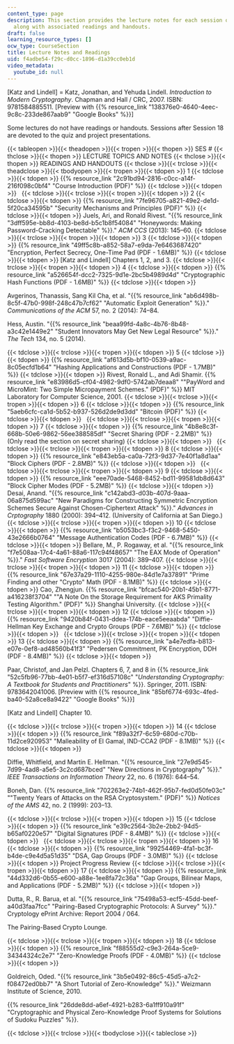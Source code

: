 ```yaml
---
content_type: page
description: This section provides the lecture notes for each session of the course
  along with associated readings and handouts.
draft: false
learning_resource_types: []
ocw_type: CourseSection
title: Lecture Notes and Readings
uid: f4adbe54-f29c-d0cc-1896-d1a39cc0eb1d
video_metadata:
  youtube_id: null
---
```

\[Katz and Lindell\] = Katz, Jonathan, and Yehuda Lindell. *Introduction to Modern Cryptography*. Chapman and Hall / CRC, 2007. ISBN: 9781584885511. \[Preview with {{% resource_link "138376e0-4640-4eec-9c8c-233de867aab9" "Google Books" %}}\]

Some lectures do not have readings or handouts. Sessions after Session 18 are devoted to the quiz and project presentations.

{{< tableopen >}}{{< theadopen >}}{{< tropen >}}{{< thopen >}}
SES #
{{< thclose >}}{{< thopen >}}
LECTURE TOPICS AND NOTES
{{< thclose >}}{{< thopen >}}
READINGS AND HANDOUTS
{{< thclose >}}{{< trclose >}}{{< theadclose >}}{{< tbodyopen >}}{{< tropen >}}{{< tdopen >}}
1
{{< tdclose >}}{{< tdopen >}}
{{% resource_link "2c91bd94-2816-c0cc-a14f-216f098c0bf4" "Course Introduction (PDF)" %}}
{{< tdclose >}}{{< tdopen >}}
 
{{< tdclose >}}{{< trclose >}}{{< tropen >}}{{< tdopen >}}
2
{{< tdclose >}}{{< tdopen >}}
{{% resource_link "7fe96705-a821-49e2-de1d-5f20ca34595b" "Security Mechanisms and Principles (PDF)" %}}
{{< tdclose >}}{{< tdopen >}}
Juels, Ari, and Ronald Rivest. "{{% resource_link "3dff595e-bb8d-4103-be8d-b5c1b8f54084" "Honeywords: Making Password-Cracking Detectable" %}}." *ACM CCS* (2013): 145–60.
{{< tdclose >}}{{< trclose >}}{{< tropen >}}{{< tdopen >}}
3
{{< tdclose >}}{{< tdopen >}}
{{% resource_link "49ff5c8b-a852-58a7-e9da-7e6463687420" "Encryption, Perfect Secrecy, One-Time Pad (PDF - 1.6MB)" %}}
{{< tdclose >}}{{< tdopen >}}
\[Katz and Lindell\] Chapters 1, 2, and 3.
{{< tdclose >}}{{< trclose >}}{{< tropen >}}{{< tdopen >}}
4
{{< tdclose >}}{{< tdopen >}}
{{% resource_link "a526654f-dcc2-7325-9d1e-2bc5b4989d4d" "Cryptographic Hash Functions (PDF - 1.6MB)" %}}
{{< tdclose >}}{{< tdopen >}}

Avgerinos, Thanassis, Sang Kil Cha, et al. "{{% resource_link "ab6d498b-8c5f-47b0-998f-248c47b7cf62" "Automatic Exploit Generation" %}}." *Communications of the ACM* 57, no. 2 (2014): 74–84.

Hess, Austin. "{{% resource_link "beaa99fd-4a8c-4b76-8b48-a3c42e1449e2" "Student Innovators May Get New Legal Resource" %}}." *The Tech* 134, no. 5 (2014).

{{< tdclose >}}{{< trclose >}}{{< tropen >}}{{< tdopen >}}
5
{{< tdclose >}}{{< tdopen >}}
{{% resource_link "af613d5b-bf10-0539-a9ac-8c05ecfd1b64" "Hashing Applications and Constructions (PDF - 1.7MB)" %}}
{{< tdclose >}}{{< tdopen >}}
Rivest, Ronald L., and Adi Shamir. {{% resource_link "e83986d5-cf04-4982-9df0-5742ab7deaa8" "\"PayWord and MicroMint: Two Simple Micropayment Schemes.\" (PDF)" %}} MIT Laboratory for Computer Science, 2001.
{{< tdclose >}}{{< trclose >}}{{< tropen >}}{{< tdopen >}}
6
{{< tdclose >}}{{< tdopen >}}
{{% resource_link "5aeb6cfc-ca1d-5b52-b937-526d2de9d3dd" "Bitcoin (PDF)" %}}
{{< tdclose >}}{{< tdopen >}}
 
{{< tdclose >}}{{< trclose >}}{{< tropen >}}{{< tdopen >}}
7
{{< tdclose >}}{{< tdopen >}}
{{% resource_link "4b8e8c3f-668b-50e6-9862-56ee388585df" "Secret Sharing (PDF - 2.2MB)" %}}     
(Only read the section on secret sharing)
{{< tdclose >}}{{< tdopen >}}
 
{{< tdclose >}}{{< trclose >}}{{< tropen >}}{{< tdopen >}}
8
{{< tdclose >}}{{< tdopen >}}
{{% resource_link "e843eb5a-ca0a-72f3-9d37-7e40f1a8d1aa" "Block Ciphers (PDF - 2.8MB)" %}}
{{< tdclose >}}{{< tdopen >}}
 
{{< tdclose >}}{{< trclose >}}{{< tropen >}}{{< tdopen >}}
9
{{< tdclose >}}{{< tdopen >}}
{{% resource_link "eee70ade-5468-8452-bd11-99581db8d643" "Block Cipher Modes (PDF - 5.2MB)" %}}
{{< tdclose >}}{{< tdopen >}}
Desai, Anand. "{{% resource_link "c142abd3-d03b-407d-9aaa-06a875d599ac" "New Paradigms for Constructing Symmetric Encryption Schemes Secure Against Chosen-Ciphertext Attack" %}}." *Advances in Crptography* 1880 (2000): 394–412. (University of California at San Diego.)
{{< tdclose >}}{{< trclose >}}{{< tropen >}}{{< tdopen >}}
10
{{< tdclose >}}{{< tdopen >}}
{{% resource_link "b5053bc3-f3c2-9468-5450-43e2666b0764" "Message Authentication Codes (PDF - 6.7MB)" %}}
{{< tdclose >}}{{< tdopen >}}
Bellare, M., P. Rogaway, et al. "{{% resource_link "f7e508aa-17c4-4a61-88a6-117c94f48657" "The EAX Mode of Operation" %}}." *Fast Software Encryption* 3017 (2004): 389–407.
{{< tdclose >}}{{< trclose >}}{{< tropen >}}{{< tdopen >}}
11
{{< tdclose >}}{{< tdopen >}}
{{% resource_link "67e37a29-1110-4255-980e-84d1e7a37891" "Prime Finding and other \"Crypto\" Math (PDF - 8.1MB)" %}}
{{< tdclose >}}{{< tdopen >}}
Cao, Zhengjun. {{% resource_link "bfcac540-20b1-45b1-8771-a416238f3704" "\"A Note On the Storage Requirement for AKS Primality Testing Algorithm.\" (PDF)" %}} Shanghai University.
{{< tdclose >}}{{< trclose >}}{{< tropen >}}{{< tdopen >}}
12
{{< tdclose >}}{{< tdopen >}}
{{% resource_link "9420b84f-0431-ddea-174b-eace5eeaabda" "Diffie-Hellman Key Exchange and Crypto Groups (PDF - 7.6MB)" %}}
{{< tdclose >}}{{< tdopen >}}
 
{{< tdclose >}}{{< trclose >}}{{< tropen >}}{{< tdopen >}}
13
{{< tdclose >}}{{< tdopen >}}
{{% resource_link "a4e7edfa-b813-e07e-0ef8-ad48560b41f3" "Pedersen Commitment, PK Encryption, DDH (PDF - 8.4MB)" %}}
{{< tdclose >}}{{< tdopen >}}

Paar, Christof, and Jan Pelzl. Chapters 6, 7, and 8 in {{% resource_link "52c5fb96-77bb-4e01-b5f7-ef316d57108c" "*Understanding Cryptography: A Textbook for Students and Practitioners*" %}}. Springer, 2011. ISBN: 9783642041006. \[Preview with {{% resource_link "85bf6774-693c-4fed-ba40-52a8ce8a9422" "Google Books" %}}\]

\[Katz and Lindell\] Chapter 10.

{{< tdclose >}}{{< trclose >}}{{< tropen >}}{{< tdopen >}}
14
{{< tdclose >}}{{< tdopen >}}
{{% resource_link "f89a32f7-6c59-680d-c70b-11d2ce920953" "Malleability of El Gamal, IND-CCA2 (PDF - 8.1MB)" %}}
{{< tdclose >}}{{< tdopen >}}

Diffie, Whitfield, and Martin E. Hellman. "{{% resource_link "27e9d545-7d99-4ad8-a5e5-3c2cd687bced" "New Directions in Cryptography" %}}." *IEEE Transactions on Information Theory* 22, no. 6 (1976): 644–54.

Boneh, Dan. {{% resource_link "702263e2-74b1-462f-95b7-fed0d50fe03c" "\"Twenty Years of Attacks on the RSA Cryptosystem.\" (PDF)" %}} *Notices of the AMS* 42, no. 2 (1999): 203–13.

{{< tdclose >}}{{< trclose >}}{{< tropen >}}{{< tdopen >}}
15
{{< tdclose >}}{{< tdopen >}}
{{% resource_link "e39c2564-3b2e-2bb2-94d5-b65af0220e57" "Digital Signatures (PDF - 8.4MB)" %}}
{{< tdclose >}}{{< tdopen >}}
 
{{< tdclose >}}{{< trclose >}}{{< tropen >}}{{< tdopen >}}
16
{{< tdclose >}}{{< tdopen >}}
{{% resource_link "99254469-4fa1-bc3f-b4de-c9e4d5a51d35" "DSA, Gap Groups (PDF - 3.0MB)" %}}
{{< tdclose >}}{{< tdopen >}}
Project Progress Review
{{< tdclose >}}{{< trclose >}}{{< tropen >}}{{< tdopen >}}
17
{{< tdclose >}}{{< tdopen >}}
{{% resource_link "44d332d6-0b55-e600-a88e-1ee8fa72c36a" "Gap Groups, Bilinear Maps, and Applications (PDF - 5.2MB)" %}}
{{< tdclose >}}{{< tdopen >}}

Dutta, R., R. Barua, et al. "{{% resource_link "75498a53-ecf5-45dd-beef-a40d3faa7fcc" "Pairing-Based Cryptographic Protocols: A Survey" %}}." Cryptology ePrint Archive: Report 2004 / 064.

The Pairing-Based Crypto Lounge.

{{< tdclose >}}{{< trclose >}}{{< tropen >}}{{< tdopen >}}
18
{{< tdclose >}}{{< tdopen >}}
{{% resource_link "f88555d2-c9e3-264a-5ce9-34344324c2e7" "Zero-Knowledge Proofs (PDF - 4.0MB)" %}}
{{< tdclose >}}{{< tdopen >}}

Goldreich, Oded. "{{% resource_link "3b5e0492-86c5-45d5-a7c2-f08472ed0bb7" "A Short Tutorial of Zero-Knowledge" %}}." Weizmann Institute of Science, 2010.

{{% resource_link "26dde8dd-a6ef-4921-b283-6a1ff910a91f" "Cryptographic and Physical Zero-Knowledge Proof Systems for Solutions of Sudoku Puzzles" %}}.

{{< tdclose >}}{{< trclose >}}{{< tbodyclose >}}{{< tableclose >}}